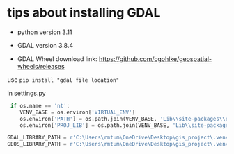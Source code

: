 # tips about installing GDAL

- python version 3.11
- GDAL version 3.8.4

- GDAL Wheel download link:
https://github.com/cgohlke/geospatial-wheels/releases

use 
```pip install "gdal file location"```

in settings.py

```python
 if os.name == 'nt':
    VENV_BASE = os.environ['VIRTUAL_ENV']
    os.environ['PATH'] = os.path.join(VENV_BASE, 'Lib\\site-packages\\osgeo') + ';' + os.environ['PATH']
    os.environ['PROJ_LIB'] = os.path.join(VENV_BASE, 'Lib\\site-packages\\osgeo\\data\\proj') + ';' + os.environ['PATH']

GDAL_LIBRARY_PATH = r'C:\Users\rmtum\OneDrive\Desktop\gis_project\.venv\Lib\site-packages\osgeo\gdal.dll'
GEOS_LIBRARY_PATH = r'C:\Users\rmtum\OneDrive\Desktop\gis_project\.venv\Lib\site-packages\osgeo\geos_c.dll
```
